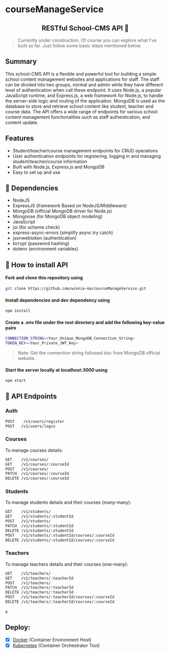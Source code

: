 # courseManageService

<h2 align="center">RESTful School-CMS API 🛒</h2>

> Currently under construction. Of course you can explore what I've built so far. Just follow some basic steps mentioned below.

## Summary

This school-CMS API is a flexible and powerful tool for building a simple school content management websites and applications for staff. The staff can be divided into two groups, normal and admin while they have different level of authentication when call these endpoint. It uses Node.js, a popular JavaScript runtime, and Express.js, a web framework for Node.js, to handle the server-side logic and routing of the application. MongoDB is used as the database to store and retrieve school content like student, teacher and course data. The API offers a wide range of endpoints for various school content management functionalities such as staff authentication, and content update.

## Features

- Student/teacher/course management endpoints for CRUD operations
- User authentication endpoints for registering, logging in and managing student/teacher/course information
- Built with Node.js, Express.js and MongoDB
- Easy to set up and use

## 🔄 Dependencies

- NodeJS
- ExpressJS (framework Based on NodeJS/Middleware)
- MongoDB (official MongoDB driver for Node.js)
- Mongoose (for MongoDB object modeling)
- JavaScript
- joi (for scheme check)
- express-async-errors (simplify async try catch)
- jsonwebtoken (authentication)
- bcrypt (password hashing)
- dotenv (environment variables)

## 🚩 How to install API

#### Fork and clone this repository using

```bash
git clone https://github.com/winnie-ma/courseManageService.git
```

#### Install dependencies and dev dependency using

```bash
npm install
```

#### Create a .env file under the root directory and add the following key-value pairs

```bash
CONNECTION_STRING=<Your_Unique_MongoDB_Connection_String>
TOKEN_KEY=<Your_Private_JWT_Key>
```

> Note: Get the connection string followed doc from MongoDB official website.

#### Start the server locally at _localhost:3000_ using

```bash
npm start
```

## 🔱 API Endpoints

### Auth

```bash
POST    /v1/users/register
POST   /v1/users/login
```

### Courses

To manage courses details:

```bash
GET    /v1/courses/
GET    /v1/courses/:courseId
POST   /v1/courses/
PATCH  /v1/courses/:courseId
DELETE /v1/courses/:courseId
```

### Students

To manage students details and their courses (many-many):

```bash
GET    /v1/students/
GET    /v1/students/:studentId
POST   /v1/students/
PATCH  /v1/students/:studentId
DELETE /v1/students/:studentId
POST   /v1/students/:studentId/courses/:courseId
DELETE /v1/students/:studentId/courses/:courseId
```

### Teachers

To manage teachers details and their courses (one-many):

```bash
GET    /v1/teachers/
GET    /v1/teachers/:teacherId
POST   /v1/teachers/
PATCH  /v1/teachers/:teacherId
DELETE /v1/teachers/:teacherId
POST   /v1/teachers/:teacherId/courses/:courseId
DELETE /v1/teachers/:teacherId/courses/:courseId
```

s

## Deploy:

- [x] <a href="https://www.docker.com/">Docker</a> (Container Environment Host)
- [x] <a href="https://kubernetes.io/pt-br/">Kubernetes</a> (Container Orchestrator Tool)
